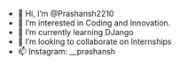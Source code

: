- 👋 Hi, I’m @Prashansh2210
- 👀 I’m interested in Coding and Innovation.
- 🌱 I’m currently learning DJango
- 💞️ I’m looking to collaborate on Internships
- 📫 Instagram: __prashansh

<!---
Prashansh2210/Prashansh2210 is a ✨ special ✨ repository because its `README.md` (this file) appears on your GitHub profile.
You can click the Preview link to take a look at your changes.
--->
